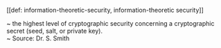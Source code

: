 [[def: information-theoretic-security, information-theoretic security]]

~ the highest level of cryptographic security concerning a cryptographic secret (seed, salt, or private key).  
~ Source: Dr. S. Smith